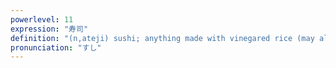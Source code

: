 ```yaml
---
powerlevel: 11
expression: "寿司"
definition: "(n,ateji) sushi; anything made with vinegared rice (may also contain vegetables, spices, fish, or other delicacies); (P)"
pronunciation: "すし"
---
```

